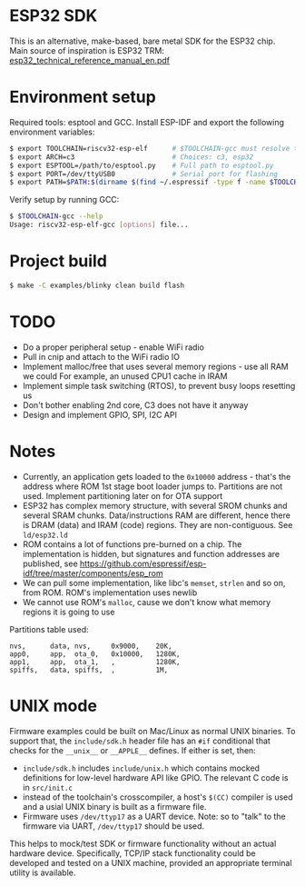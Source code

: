 # ESP32 SDK

This is an alternative, make-based, bare metal SDK for the ESP32 chip.
Main source of inspiration is ESP32 TRM:
[esp32_technical_reference_manual_en.pdf](https://www.espressif.com/sites/default/files/documentation/esp32_technical_reference_manual_en.pdf)

# Environment setup

Required tools: esptool and GCC. Install ESP-IDF and export the following
environment variables:

```sh
$ export TOOLCHAIN=riscv32-esp-elf      # $TOOLCHAIN-gcc must resolve to GCC
$ export ARCH=c3                        # Choices: c3, esp32
$ export ESPTOOL=/path/to/esptool.py    # Full path to esptool.py
$ export PORT=/dev/ttyUSB0              # Serial port for flashing
$ export PATH=$PATH:$(dirname $(find ~/.espressif -type f -name $TOOLCHAIN-gcc))
```

Verify setup by running GCC:

```sh
$ $TOOLCHAIN-gcc --help
Usage: riscv32-esp-elf-gcc [options] file...
```

# Project build

```sh
$ make -C examples/blinky clean build flash
```

# TODO

- Do a proper peripheral setup - enable WiFi radio
- Pull in cnip and attach to the WiFi radio IO
- Implement malloc/free that uses several memory regions - use all RAM we could
  For example, an unused CPU1 cache in IRAM
- Implement simple task switching (RTOS), to prevent busy loops resetting us
- Don't bother enabling 2nd core, C3 does not have it anyway
- Design and implement GPIO, SPI, I2C API

# Notes

- Currently, an application gets loaded to the `0x10000` address - that's
  the address where ROM 1st stage boot loader jumps to. Partitions are not
  used. Implement partitioning later on for OTA support
- ESP32 has complex memory structure, with several SROM chunks and several
  SRAM chunks. Data/instructions RAM are different, hence there is DRAM (data)
  and IRAM (code) regions. They are non-contiguous. See `ld/esp32.ld`
- ROM contains a lot of functions pre-burned on a chip. The implementation
  is hidden, but signatures and function addresses are published,
  see https://github.com/espressif/esp-idf/tree/master/components/esp_rom
- We can pull some implementation, like libc's `memset`, `strlen` and so
  on, from ROM. ROM's implementation uses newlib
- We cannot use ROM's `malloc`, cause we don't know what memory regions
  it is going to use

Partitions table used:
```csv
nvs,      data, nvs,     0x9000,    20K,
app0,     app,  ota_0,   0x10000,   1280K,
app1,     app,  ota_1,   ,          1280K,
spiffs,   data, spiffs,  ,          1M,
```

# UNIX mode

Firmware examples could be built on Mac/Linux as normal UNIX binaries. To
support that, the `include/sdk.h` header file has an `#if` conditional
that checks for the `__unix__` or `__APPLE__` defines. If either is set, then:

- `include/sdk.h` includes `include/unix.h` which contains mocked definitions
  for low-level hardware API like GPIO. The relevant C code is in
  `src/init.c`
- instead of the toolchain's crosscompiler, a host's `$(CC)` compiler is used
  and a usial UNIX binary is built as a firmware file.
- Firmware uses `/dev/ttyp17` as a UART device. Note: so to "talk" to the
  firmware via UART, `/dev/ttyp17` should be used.

This helps to mock/test SDK or firmware functionality without an actual
hardware device. Specifically, TCP/IP stack functionality could be developed
and tested on a UNIX machine, provided an appropriate terminal utility
is available.
